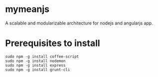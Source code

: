 mymeanjs
========
A scalable and modularizable architecture for nodejs and angularjs app.


# Prerequisites to install
    
    sudo npm -g install coffee-script
    sudo npm -g install nodemon
    sudo npm -g install express
    sudo npm -g install grunt-cli
